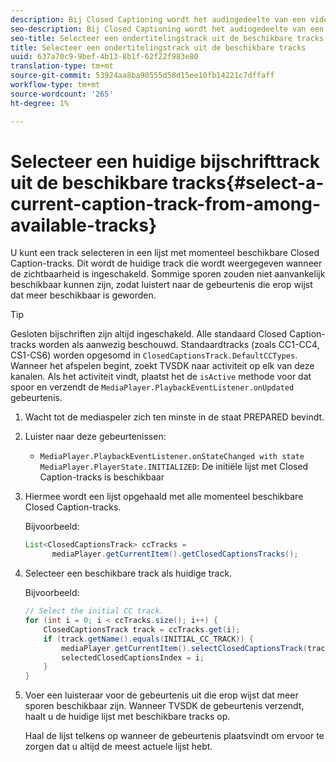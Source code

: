 ```yaml
---
description: Bij Closed Captioning wordt het audiogedeelte van een video als tekst op het scherm weergegeven wanneer het geluid onhoorbaar is of de kijker niet goed kan worden gehoord.
seo-description: Bij Closed Captioning wordt het audiogedeelte van een video als tekst op het scherm weergegeven wanneer het geluid onhoorbaar is of de kijker niet goed kan worden gehoord.
seo-title: Selecteer een ondertitelingstrack uit de beschikbare tracks
title: Selecteer een ondertitelingstrack uit de beschikbare tracks
uuid: 637a70c9-9bef-4b13-8b1f-62f22f983e80
translation-type: tm+mt
source-git-commit: 53924aa8ba90555d58d15ee10fb14221c7dffaff
workflow-type: tm+mt
source-wordcount: '265'
ht-degree: 1%

---
```



# Selecteer een huidige bijschrifttrack uit de beschikbare tracks{#select-a-current-caption-track-from-among-available-tracks}

U kunt een track selecteren in een lijst met momenteel beschikbare Closed Caption-tracks. Dit wordt de huidige track die wordt weergegeven wanneer de zichtbaarheid is ingeschakeld. Sommige sporen zouden niet aanvankelijk beschikbaar kunnen zijn, zodat luistert naar de gebeurtenis die erop wijst dat meer beschikbaar is geworden.

>[!TIP]
>
>Gesloten bijschriften zijn altijd ingeschakeld. Alle standaard Closed Caption-tracks worden als aanwezig beschouwd. Standaardtracks (zoals CC1-CC4, CS1-CS6) worden opgesomd in `ClosedCaptionsTrack.DefaultCCTypes`. Wanneer het afspelen begint, zoekt TVSDK naar activiteit op elk van deze kanalen. Als het activiteit vindt, plaatst het de `isActive` methode voor dat spoor en verzendt de `MediaPlayer.PlaybackEventListener.onUpdated` gebeurtenis.

1. Wacht tot de mediaspeler zich ten minste in de staat PREPARED bevindt.
1. Luister naar deze gebeurtenissen:

   * `MediaPlayer.PlaybackEventListener.onStateChanged with state MediaPlayer.PlayerState.INITIALIZED`: De initiële lijst met Closed Caption-tracks is beschikbaar

1. Hiermee wordt een lijst opgehaald met alle momenteel beschikbare Closed Caption-tracks.

   Bijvoorbeeld:

   ```java
   List<ClosedCaptionsTrack> ccTracks = 
         mediaPlayer.getCurrentItem().getClosedCaptionsTracks();
   ```

1. Selecteer een beschikbare track als huidige track.

   Bijvoorbeeld:

   ```java
   // Select the initial CC track. 
   for (int i = 0; i < ccTracks.size(); i++) { 
       ClosedCaptionsTrack track = ccTracks.get(i); 
       if (track.getName().equals(INITIAL_CC_TRACK)) { 
           mediaPlayer.getCurrentItem().selectClosedCaptionsTrack(track); 
           selectedClosedCaptionsIndex = i; 
       } 
   }
   ```

1. Voer een luisteraar voor de gebeurtenis uit die erop wijst dat meer sporen beschikbaar zijn. Wanneer TVSDK de gebeurtenis verzendt, haalt u de huidige lijst met beschikbare tracks op.

   Haal de lijst telkens op wanneer de gebeurtenis plaatsvindt om ervoor te zorgen dat u altijd de meest actuele lijst hebt.
